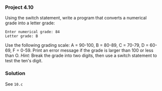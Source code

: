 ### Project 4.10
Using the switch statement, write a program that converts a numerical grade
into a letter grade:

```
Enter numerical grade: 84
Letter grade: B
```

Use the following grading scale: A = 90-100, B = 80-89, C = 70-79, D = 60-69,
F = 0-59. Print an error message if the grade is larger than 100 or less than
O. _Hint:_ Break the grade into two digits, then use a switch statement to test
the ten's digit.

### Solution
See `10.c`
